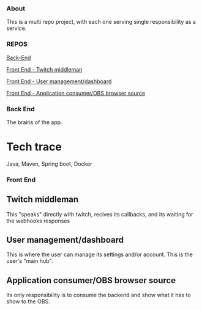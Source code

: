 ### About ###
This is a multi repo project, with each one serving single responsibility as a service.

### REPOS ###
[Back-End](https://github.com/jhost94/TwitchRewardTracker-BackEnd)

[Front End - Twitch middleman](https://github.com/jhost94/)

[Front End - User management/dashboard](https://github.com/jhost94/)

[Front End - Application consumer/OBS browser source](https://github.com/jhost94/)

### Back End ###
The brains of the app.

# Tech trace
Java, Maven, Spring boot, Docker

### Front End ###

## Twitch middleman ##
This "speaks" directly with twitch, recives its callbacks, and its waiting for the webhooks responses

## User management/dashboard ##
This is where the user can manage its settings and/or account.
This is the user's "main hub".

## Application consumer/OBS browser source ##
Its only responsibility is to consume the backend and show what it has to show to the OBS.
